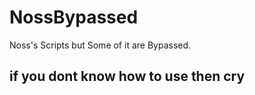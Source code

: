 # NossBypassed
Noss's Scripts but Some of it are Bypassed.


## if you dont know how to use then cry
